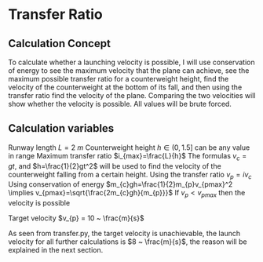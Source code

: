 # Transfer Ratio

## Calculation Concept

To calculate whether a launching velocity is possible, I will use conservation of energy to see the maximum velocity that the plane can achieve, see the maximum possible transfer ratio for a counterweight height, find the velocity of the counterweight at the bottom of its fall, and then using the transfer ratio find the velocity of the plane. Comparing the two velocities will show whether the velocity is possible. All values will be brute forced.

## Calculation variables

Runway length $L = 2 ~ m$
Counterweight height $h \in (0, 1.5]$ can be any value in range
Maximum transfer ratio $i_{max}=\frac{L}{h}$
The formulas $v_{c}=gt$, and $h=\frac{1}{2}gt^2$ will be used to find the velocity of the counterweight falling from a certain height. 
Using the transfer ratio $v_{p} = iv_{c}$
Using conservation of energy $m_{c}gh=\frac{1}{2}m_{p}v_{pmax}^2 \implies v_{pmax}=\sqrt{\frac{2m_{c}gh}{m_{p}}}$ 
If $v_{p} < v_{pmax}$ then the velocity is possible

Target velocity $v_{p} = 10 ~ \frac{m}{s}$

As seen from transfer.py, the target velocity is unachievable, the launch velocity for all further calculations is $8 ~ \frac{m}{s}$, the reason will be explained in the next section.